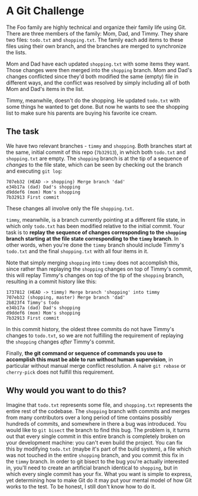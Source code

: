 # A Git Challenge

The Foo family are highly technical and organize their family life using Git. There are three members of the family: Mom, Dad, and Timmy. They share two files: `todo.txt` and `shopping.txt`. The family each add items to these files using their own branch, and the branches are merged to synchronize the lists.

Mom and Dad have each updated `shopping.txt` with some items they want. Those changes were then merged into the `shopping` branch. Mom and Dad's changes conflicted since they'd both modified the same (empty) file in different ways, and the conflict was resolved by simply including all of both Mom and Dad's items in the list.

Timmy, meanwhile, doesn't do the shopping. He updated `todo.txt` with some things he wanted to get done. But now he wants to see the shopping list to make sure his parents are buying his favorite ice cream.

## The task

We have two relevant branches - `timmy` and `shopping`. Both branches start at the same, initial commit of this repo (`7b32913`), in which both `todo.txt` and `shopping.txt` are empty. The `shopping` branch is at the tip of a sequence of *changes* to the file state, which can be seen by checking out the branch and executing `git log`:

```
707eb32 (HEAD -> shopping) Merge branch 'dad'
e34b17a (dad) Dad's shopping
d9ddef6 (mom) Mom's shopping
7b32913 First commit
```

These changes all involve only the file `shopping.txt`.

`timmy`, meanwhile, is a branch currently pointing at a different file state, in which only `todo.txt` has been modified relative to the initial commit. Your task is to **replay the sequence of changes corresponding to the `shopping` branch starting at the file state corresponding to the `timmy` branch**. In other words, when you're done the `timmy` branch should include Timmy's `todo.txt` and the final `shopping.txt` with all four items in it.

Note that simply merging `shopping` into `timmy` does not accomplish this, since rather than replaying the `shopping` changes on top of Timmy's commit, this will replay Timmy's changes on top of the tip of the `shopping` branch, resulting in a commit history like this:

```
1737812 (HEAD -> timmy) Merge branch 'shopping' into timmy
707eb32 (shopping, master) Merge branch 'dad'
2b823f4 Timmy's todo
e34b17a (dad) Dad's shopping
d9ddef6 (mom) Mom's shopping
7b32913 First commit
```

In this commit history, the oldest three commits do not have Timmy's changes to `todo.txt`, so we are not fulfilling the requirement of replaying the `shopping` changes *after* Timmy's commit.

Finally, **the git command or sequence of commands you use to accomplish this must be able to run without human supervision**, in particular without manual merge conflict resolution. A naive `git rebase` or `cherry-pick` does not fulfill this requirement.

## Why would you want to do this?

Imagine that `todo.txt` represents some file, and `shopping.txt` represents the entire rest of the codebase. The `shopping` branch with commits and merges from many contributors over a long period of time contains possibly hundreds of commits, and somewhere in there a bug was introduced. You would like to `git bisect` the branch to find this bug. The problem is, it turns out that every single commit in this entire branch is completely broken on your development machine: you can't even build the project. You can fix this by modifying `todo.txt` (maybe it's part of the build system), a file which was not touched in the entire `shopping` branch, and you commit this fix in the `timmy` branch. In order to git bisect to the bug you're actually interested in, you'll need to create an artificial branch identical to `shopping`, but in which every single commit has your fix. What you want is simple to express, yet determining how to make Git do it may put your mental model of how Git works to the test. To be honest, I still don't know how to do it.
